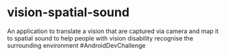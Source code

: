 # vision-spatial-sound
An application to translate a vision that are captured via camera and map it to spatial sound to help people with vision disability recognise the surrounding environment #AndroidDevChallenge
